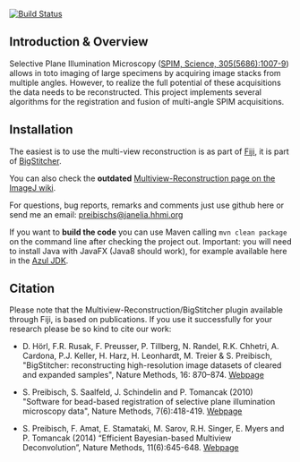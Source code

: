[![Build Status](https://github.com/PreibischLab/multiview-reconstruction/actions/workflows/build.yml/badge.svg)](https://github.com/PreibischLab/multiview-reconstruction/actions/workflows/build.yml)

##  Introduction & Overview

Selective Plane Illumination Microscopy
([SPIM, Science, 305(5686):1007-9](http://www.sciencemag.org/content/305/5686/1007))
allows in toto imaging of large specimens by acquiring image stacks from
multiple angles. However, to realize the full potential of these acquisitions
the data needs to be reconstructed. This project implements several algorithms
for the registration and fusion of multi-angle SPIM acquisitions.

## Installation

The easiest is to use the multi-view reconstruction is as part of [Fiji](http://fiji.sc/), it is part of [BigStitcher](https://www.google.com/search?rls=en&q=BigStitcher&ie=UTF-8&oe=UTF-8).

You can also check the **outdated** [Multiview-Reconstruction page on the ImageJ
wiki](http://imagej.net/Multiview-Reconstruction).

For questions, bug reports, remarks and comments just use github here or send
me an email: preibischs@janelia.hhmi.org

If you want to **build the code** you can use Maven calling `mvn clean package` on the command line after checking the project out. Important: you will need to install Java with JavaFX (Java8 should work), for example available here in the [Azul JDK](https://www.azul.com/downloads/?version=java-8-lts&package=jdk-fx#zulu).

## Citation

Please note that the Multiview-Reconstruction/BigStitcher plugin available through Fiji, is
based on publications. If you use it successfully for your research please be
so kind to cite our work:

* D. Hörl, F.R. Rusak, F. Preusser, P. Tillberg, N. Randel, R.K. Chhetri, A. Cardona, P.J. Keller, H. Harz, H. Leonhardt, M. Treier & S. Preibisch, "BigStitcher: reconstructing high-resolution image datasets of cleared and expanded samples",
  Nature Methods, 16: 870–874.
  [Webpage](https://www.nature.com/articles/s41592-019-0501-0)
  
* S. Preibisch, S. Saalfeld, J. Schindelin and P. Tomancak (2010) "Software for
  bead-based registration of selective plane illumination microscopy data",
  Nature Methods, 7(6):418-419.
  [Webpage](http://www.nature.com/nmeth/journal/v7/n6/full/nmeth0610-418.html)

* S. Preibisch, F. Amat, E. Stamataki, M. Sarov, R.H. Singer, E. Myers and P.
  Tomancak (2014) “Efficient Bayesian-based Multiview Deconvolution”, Nature
  Methods, 11(6):645-648.
  [Webpage](http://www.nature.com/nmeth/journal/v11/n6/full/nmeth.2929.html)
